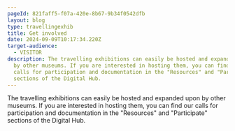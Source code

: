```yaml
---
pageId: 821faff5-f07a-420e-8b67-9b34f0542dfb
layout: blog
type: travellingexhib
title: Get involved
date: 2024-09-09T10:17:34.220Z
target-audience:
  - VISITOR
description: The travelling exhibitions can easily be hosted and expanded upon
  by other museums. If you are interested in hosting them, you can find our
  calls for participation and documentation in the "Resources" and "Participate"
  sections of the Digital Hub.
---
```

The travelling exhibitions can easily be hosted and expanded upon by other museums. If you are interested in hosting them, you can find our calls for participation and documentation in the "Resources" and "Participate" sections of the Digital Hub.